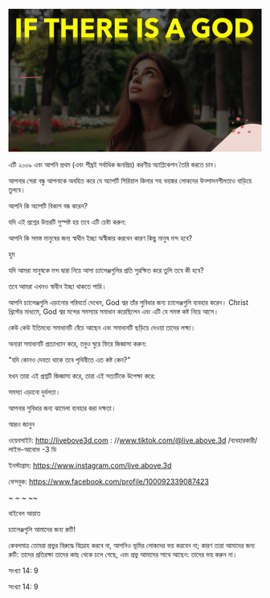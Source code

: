 ![Video cover image](../cover.jpg "cover photo")

এটি ২০০৯ এবং আপনি প্রথম (এবং শীঘ্রই সর্বাধিক জনপ্রিয়) করণীয় অ্যাপ্লিকেশন তৈরি করতে চান।

আপনার সেরা বন্ধু আপনাকে অবহিত করে যে অ্যাপটি সিরিয়াল কিলার সহ ভয়ঙ্কর লোকদের উত্পাদনশীলতাও বাড়িয়ে তুলবে।

আপনি কি অ্যাপটি বিকাশ বন্ধ করেন?

যদি এই প্রশ্নের উত্তরটি সুস্পষ্ট হয় তবে এটি চেষ্টা করুন:

আপনি কি সমস্ত মানুষের জন্য স্বাধীন ইচ্ছা অস্বীকার করবেন কারণ কিছু মানুষ মন্দ হবে?

হুম

যদি আমরা মানুষকে মন্দ দ্বারা নিয়ে আসা চ্যালেঞ্জগুলির প্রতি সুরক্ষিত করে তুলি তবে কী হবে?

তবে আমরা এখনও স্বাধীন ইচ্ছা থাকতে পারি।

আপনি চ্যালেঞ্জগুলি এড়ানোর পরিবর্তে দেখেন, God শ্বর তাঁর সুবিধার জন্য চ্যালেঞ্জগুলি ব্যবহার করেন। Christ খ্রিস্টের মাধ্যমে, God শ্বর মন্দের সমস্যার সমাধান করেছিলেন এবং এটি যে সমস্ত কষ্ট নিয়ে আসে।

কেউ কেউ ইতিমধ্যে সমাধানটি বেঁচে আছেন এবং সমাধানটি ছড়িয়ে দেওয়া তাদের লক্ষ্য।

অন্যরা সমাধানটি প্রত্যাখ্যান করে, তবুও ঘুরে ফিরে জিজ্ঞাসা করুন:

"যদি কোনও দেবতা থাকে তবে পৃথিবীতে এত কষ্ট কেন?"

যখন তারা এই প্রশ্নটি জিজ্ঞাসা করে, তারা এই সত্যটিকে উপেক্ষা করে:

সমস্যা এড়ানো দুর্বলতা।

আপনার সুবিধার জন্য ঝামেলা ব্যবহার করা দক্ষতা।

আরও জানুন

ওয়েবসাইট: http://livebove3d.com : //www.tiktok.com/@live.above.3d /ব্যবহারকারী/লাইভ-আবোভ -3 ডি

ইনস্টাগ্রাম: https://www.instagram.com/live.above.3d

ফেসবুক: https://www.facebook.com/profile/100092339087423

~ ~ ~ ~~

বাইবেল আয়াত

চ্যালেঞ্জগুলি আমাদের জন্য রুটি!

কেবলমাত্র তোমরা প্রভুর বিরুদ্ধে বিদ্রোহ করবে না, আপনিও ভূমির লোকদের ভয় করবেন না; কারণ তারা আমাদের জন্য রুটি: তাদের প্রতিরক্ষা তাদের কাছ থেকে চলে গেছে, এবং প্রভু আমাদের সাথে আছেন: তাদের ভয় করুন না।

সংখ্যা 14: 9

সংখ্যা 14: 9